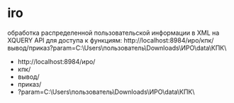 # iro
обработка распределенной пользовательской информации в  XML на XQUERY
API для доступа к функциям:
http://localhost:8984/иро/кпк/вывод/приказ?param=C:\Users\пользователь\Downloads\ИРО\data\КПК\
- http://localhost:8984/иро/
- кпк/
- вывод/
- приказ/
- ?param=C:\Users\пользователь\Downloads\ИРО\data\КПК\
